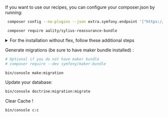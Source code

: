 If you want to use our recipes, you can configure your composer.json by running:

```bash
 composer config --no-plugins --json extra.symfony.endpoint '["https://api.github.com/repos/Sylius/SyliusRecipes/contents/index.json?ref=flex/main", "https://api.github.com/repos/Aality/recipes/contents/index.json?ref=flex/main","flex://defaults"]'
```

```bash
 composer require aality/sylius-reassurance-bundle
```

<details><summary>For the installation without flex, follow these additional steps</summary>
<p>

Change your `config/bundles.php` file to add this line for the plugin declaration:
```php
<?php

return [
    //..
    Aality\ReassuranceBundle\ReassuranceBundle::class => ['all' => true],
];  
```

Then copy the config files from `vendor/aality/sylius-reassurance-bundle/config` into your app config directory.

Copy the scss file from `vendor/aality/sylius-reassurance-bundle/assets/shop/scss/vendor/aality-sylius-reassurance-bundle.scss` to `assets/shop/scss/vendor/aality-sylius-reassurance-bundle.scss`

Add this line into `assets/shop/entrypoint.js`

```javascript
import './scss/vendor/aality-sylius-reassurance-bundle.scss';
```

</p>
</details>  

Generate migrations (be sure to have maker bundle installed) :

```bash
# Optional if you do not have maker bundle
# composer require --dev symfony/maker-bundle

bin/console make:migration
```

Update your database:

```bash 
bin/console doctrine:migration:migrate
```

Clear Cache !
```bash 
bin/console c:c
```
